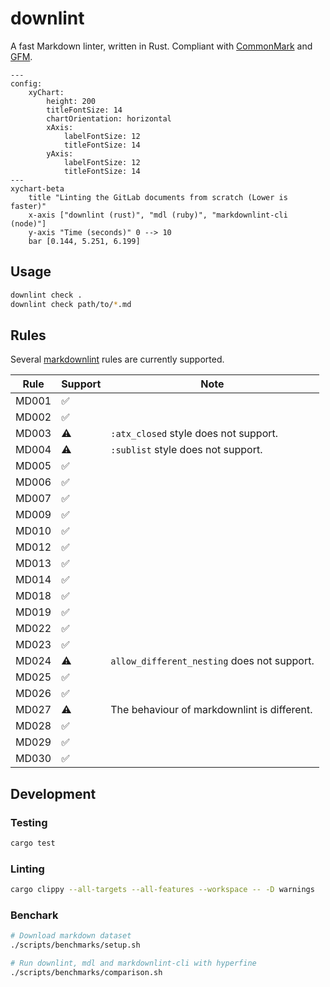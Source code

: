 # downlint

A fast Markdown linter, written in Rust.
Compliant with [CommonMark](https://commonmark.org) and [GFM](https://github.github.com/gfm/).

```mermaid
---
config:
    xyChart:
        height: 200
        titleFontSize: 14
        chartOrientation: horizontal
        xAxis:
            labelFontSize: 12
            titleFontSize: 14
        yAxis:
            labelFontSize: 12
            titleFontSize: 14
---
xychart-beta
    title "Linting the GitLab documents from scratch (Lower is faster)"
    x-axis ["downlint (rust)", "mdl (ruby)", "markdownlint-cli (node)"]
    y-axis "Time (seconds)" 0 --> 10
    bar [0.144, 5.251, 6.199]
```

## Usage

```bash
downlint check .
downlint check path/to/*.md
```

## Rules

Several [markdownlint](https://github.com/markdownlint/markdownlint) rules are currently supported.

| Rule  | Support            | Note                                         |
|-------|--------------------|----------------------------------------------|
| MD001 | :white_check_mark: |                                              |
| MD002 | :white_check_mark: |                                              |
| MD003 | :warning:          | `:atx_closed` style does not support.        |
| MD004 | :warning:          | `:sublist` style does not support.           |
| MD005 | :white_check_mark: |                                              |
| MD006 | :white_check_mark: |                                              |
| MD007 | :white_check_mark: |                                              |
| MD009 | :white_check_mark: |                                              |
| MD010 | :white_check_mark: |                                              |
| MD012 | :white_check_mark: |                                              |
| MD013 | :white_check_mark: |                                              |
| MD014 | :white_check_mark: |                                              |
| MD018 | :white_check_mark: |                                              |
| MD019 | :white_check_mark: |                                              |
| MD022 | :white_check_mark: |                                              |
| MD023 | :white_check_mark: |                                              |
| MD024 | :warning:          | `allow_different_nesting` does not support.  |
| MD025 | :white_check_mark: |                                              |
| MD026 | :white_check_mark: |                                              |
| MD027 | :warning:          | The behaviour of markdownlint is different.  |
| MD028 | :white_check_mark: |                                              |
| MD029 | :white_check_mark: |                                              |
| MD030 | :white_check_mark: |                                              |

## Development

### Testing

```bash
cargo test
```

### Linting

```bash
cargo clippy --all-targets --all-features --workspace -- -D warnings
```

### Benchark

```bash
# Download markdown dataset
./scripts/benchmarks/setup.sh

# Run downlint, mdl and markdownlint-cli with hyperfine
./scripts/benchmarks/comparison.sh
```

